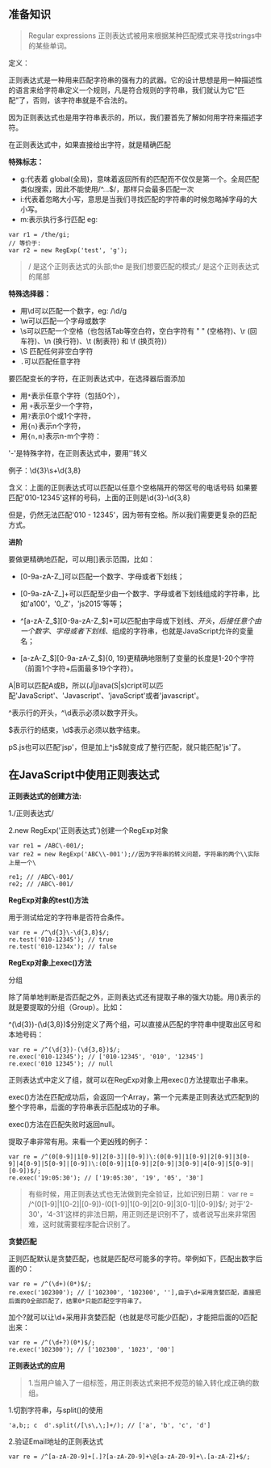 ## 准备知识

>Regular expressions 正则表达式被用来根据某种匹配模式来寻找strings中的某些单词。

定义：

正则表达式是一种用来匹配字符串的强有力的武器。它的设计思想是用一种描述性的语言来给字符串定义一个规则，凡是符合规则的字符串，我们就认为它“匹配”了，否则，该字符串就是不合法的。

因为正则表达式也是用字符串表示的，所以，我们要首先了解如何用字符来描述字符。

在正则表达式中，如果直接给出字符，就是精确匹配

**特殊标志：**
- g:代表着 global(全局)，意味着返回所有的匹配而不仅仅是第一个。全局匹配类似搜索，因此不能使用/^...$/，那样只会最多匹配一次
- i:代表着忽略大小写，意思是当我们寻找匹配的字符串的时候忽略掉字母的大小写。
- m:表示执行多行匹配
eg: 
```
var r1 = /the/gi;
// 等价于:
var r2 = new RegExp('test', 'g');
```
>/ 是这个正则表达式的头部;the 是我们想要匹配的模式;/ 是这个正则表达式的尾部

**特殊选择器：**
- 用\d可以匹配一个数字，eg: /\d/g
-  \w可以匹配一个字母或数字
-  \s可以匹配一个空格（也包括Tab等空白符，空白字符有 " " (空格符)、\r (回车符)、\n (换行符)、\t (制表符) 和 \f (换页符)）
-  \S 匹配任何非空白字符
-  `.`可以匹配任意字符

要匹配变长的字符，在正则表达式中，在选择器后面添加
-  用`*`表示任意个字符（包括0个），
-  用 `+`表示至少一个字符，
-  用`?`表示0个或1个字符，
-  用`{n}`表示n个字符，
-  用`{n,m}`表示n-m个字符：

'-'是特殊字符，在正则表达式中，要用'\'转义

例子：\d{3}\s+\d{3,8}

含义：上面的正则表达式可以匹配以任意个空格隔开的带区号的电话号码
如果要匹配'010-12345'这样的号码，上面的正则是\d{3}\-\d{3,8}

但是，仍然无法匹配'010 - 12345'，因为带有空格。所以我们需要更复杂的匹配方式。

**进阶**

要做更精确地匹配，可以用[]表示范围，比如：

- [0-9a-zA-Z\_]可以匹配一个数字、字母或者下划线；

- [0-9a-zA-Z\_]+可以匹配至少由一个数字、字母或者下划线组成的字符串，比如'a100'，'0_Z'，'js2015'等等；

- ^[a-zA-Z\_\$][0-9a-zA-Z\_\$]*可以匹配由字母或下划线、$开头，后接任意个由一个数字、字母或者下划线、$组成的字符串，也就是JavaScript允许的变量名；

- [a-zA-Z\_\$][0-9a-zA-Z\_\$]{0, 19}更精确地限制了变量的长度是1-20个字符（前面1个字符+后面最多19个字符）。

A|B可以匹配A或B，所以(J|j)ava(S|s)cript可以匹配'JavaScript'、'Javascript'、'javaScript'或者'javascript'。

^表示行的开头，^\d表示必须以数字开头。

$表示行的结束，\d$表示必须以数字结束。

pS.js也可以匹配'jsp'，但是加上^js$就变成了整行匹配，就只能匹配'js'了。

## 在JavaScript中使用正则表达式 

**正则表达式的创建方法:**

1./正则表达式/

2.new RegExp('正则表达式')创建一个RegExp对象
```
var re1 = /ABC\-001/;
var re2 = new RegExp('ABC\\-001');//因为字符串的转义问题，字符串的两个\\实际上是一个\

re1; // /ABC\-001/
re2; // /ABC\-001/
```

**RegExp对象的test()方法**

用于测试给定的字符串是否符合条件。
```
var re = /^\d{3}\-\d{3,8}$/;
re.test('010-12345'); // true
re.test('010-1234x'); // false
```

**RegExp对象上exec()方法**

分组

除了简单地判断是否匹配之外，正则表达式还有提取子串的强大功能。用()表示的就是要提取的分组（Group）。比如：

^(\d{3})-(\d{3,8})$分别定义了两个组，可以直接从匹配的字符串中提取出区号和本地号码：

```
var re = /^(\d{3})-(\d{3,8})$/;
re.exec('010-12345'); // ['010-12345', '010', '12345']
re.exec('010 12345'); // null
```

正则表达式中定义了组，就可以在RegExp对象上用exec()方法提取出子串来。

exec()方法在匹配成功后，会返回一个Array，第一个元素是正则表达式匹配到的整个字符串，后面的字符串表示匹配成功的子串。

exec()方法在匹配失败时返回null。

提取子串非常有用。来看一个更凶残的例子：

```
var re = /^(0[0-9]|1[0-9]|2[0-3]|[0-9])\:(0[0-9]|1[0-9]|2[0-9]|3[0-9]|4[0-9]|5[0-9]|[0-9])\:(0[0-9]|1[0-9]|2[0-9]|3[0-9]|4[0-9]|5[0-9]|[0-9])$/;
re.exec('19:05:30'); // ['19:05:30', '19', '05', '30']
```

>有些时候，用正则表达式也无法做到完全验证，比如识别日期：
var re = /^(0[1-9]|1[0-2]|[0-9])-(0[1-9]|1[0-9]|2[0-9]|3[0-1]|[0-9])$/;
对于'2-30'，'4-31'这样的非法日期，用正则还是识别不了，或者说写出来非常困难，这时就需要程序配合识别了。


**贪婪匹配**

正则匹配默认是贪婪匹配，也就是匹配尽可能多的字符。举例如下，匹配出数字后面的0：

```
var re = /^(\d+)(0*)$/;
re.exec('102300'); // ['102300', '102300', ''],由于\d+采用贪婪匹配，直接把后面的0全部匹配了，结果0*只能匹配空字符串了。
```

加个?就可以让\d+采用非贪婪匹配（也就是尽可能少匹配），才能把后面的0匹配出来：

```
var re = /^(\d+?)(0*)$/;
re.exec('102300'); // ['102300', '1023', '00']
```

**正则表达式的应用**

>1.当用户输入了一组标签，用正则表达式来把不规范的输入转化成正确的数组。

1.切割字符串，与split()的使用

`'a,b;; c  d'.split(/[\s\,\;]+/); // ['a', 'b', 'c', 'd']`

2.验证Email地址的正则表达式

`var re = /^[a-zA-Z0-9]+[.]?[a-zA-Z0-9]+\@[a-zA-Z0-9]+\.[a-zA-Z]+$/;`

